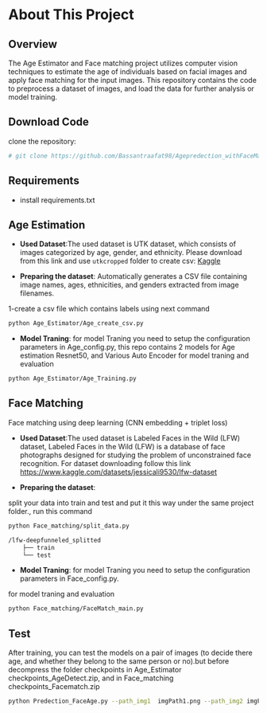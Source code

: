# About This Project

## Overview

The Age Estimator and Face matching project utilizes computer vision techniques to estimate the age of individuals based on facial images and apply face matching for the input images. This repository contains the code to preprocess a dataset of images, and load the data for further analysis or model training.

## Download Code
clone the repository:
```bash
# git clone https://github.com/Bassantraafat98/Agepredection_withFaceMatching.git
```

## Requirements
- install requirements.txt

## Age Estimation
- **Used Dataset**:The used dataset is UTK dataset, which consists of images categorized by age, gender, and ethnicity. Please download from this link and use `utkcropped` folder to create csv: [Kaggle](https://www.kaggle.com/datasets/abhikjha/utk-face-cropped?select=utkcropped)

- **Preparing the dataset**: 
Automatically generates a CSV file containing image names, ages, ethnicities, and genders extracted from image filenames.

1-create a csv file which contains labels using next command
```bash
python Age_Estimator/Age_create_csv.py
```

- **Model Traning**: for model Traning you need to setup the configuration parameters in Age_config.py, this repo contains 2 models for Age estimation Resnet50, and Various Auto Encoder
for model traning and evaluation
```bash
python Age_Estimator/Age_Training.py
```

## Face Matching
Face matching using deep learning (CNN embedding + triplet loss)

- **Used Dataset**:The used dataset is Labeled Faces in the Wild (LFW) dataset, Labeled Faces in the Wild (LFW) is a database of face photographs designed for studying the problem of unconstrained face recognition.
For dataset downloading follow this link https://www.kaggle.com/datasets/jessicali9530/lfw-dataset

- **Preparing the dataset**: 

split your data into train and test and put it this way under the same project folder.,
run this command
```bash
python Face_matching/split_data.py
```
```bash
/lfw-deepfunneled_splitted
    ├── train
    └── test
```
- **Model Traning**: for model Traning you need to setup the configuration parameters in Face_config.py.

for model traning and evaluation

```bash
python Face_matching/FaceMatch_main.py 
```

## Test

After training, you can test the models on a pair of images (to decide there age, and whether they belong to the same person or no).but before decompress the folder checkpoints in Age_Estimator checkpoints_AgeDetect.zip, and in Face_matching checkpoints_Facematch.zip

```bash
python Predection_FaceAge.py --path_img1  imgPath1.png --path_img2 imgPath2.png
```

